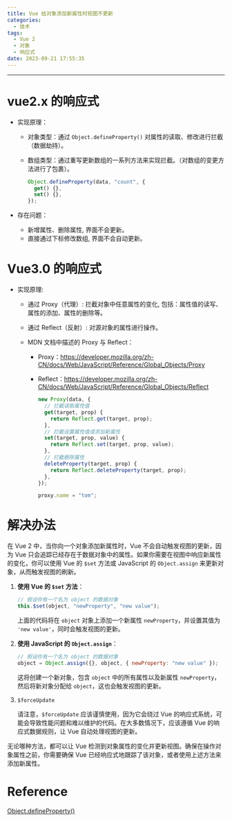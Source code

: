 ```yaml
---
title: Vue 给对象添加新属性时视图不更新
categories:
  - 技术
tags:
  - Vue 2
  - 对象
  - 响应式
date: 2023-09-21 17:55:35
---
```


---

# vue2.x 的响应式

- 实现原理：

  - 对象类型：通过 `Object.defineProperty()` 对属性的读取、修改进行拦截（数据劫持）。

  - 数组类型：通过重写更新数组的一系列方法来实现拦截。（对数组的变更方法进行了包裹）。

    ```js
    Object.defineProperty(data, "count", {
      get() {},
      set() {},
    });
    ```

- 存在问题：

  - 新增属性、删除属性, 界面不会更新。
  - 直接通过下标修改数组, 界面不会自动更新。

# Vue3.0 的响应式

- 实现原理:

  - 通过 Proxy（代理）: 拦截对象中任意属性的变化, 包括：属性值的读写、属性的添加、属性的删除等。

  - 通过 Reflect（反射）: 对源对象的属性进行操作。

  - MDN 文档中描述的 Proxy 与 Reflect：

    - Proxy：https://developer.mozilla.org/zh-CN/docs/Web/JavaScript/Reference/Global_Objects/Proxy

    - Reflect：https://developer.mozilla.org/zh-CN/docs/Web/JavaScript/Reference/Global_Objects/Reflect

      ```js
      new Proxy(data, {
        // 拦截读取属性值
        get(target, prop) {
          return Reflect.get(target, prop);
        },
        // 拦截设置属性值或添加新属性
        set(target, prop, value) {
          return Reflect.set(target, prop, value);
        },
        // 拦截删除属性
        deleteProperty(target, prop) {
          return Reflect.deleteProperty(target, prop);
        },
      });

      proxy.name = "tom";
      ```

# 解决办法

在 Vue 2 中，当你向一个对象添加新属性时，Vue 不会自动触发视图的更新，因为 Vue 只会追踪已经存在于数据对象中的属性。如果你需要在视图中响应新属性的变化，你可以使用 Vue 的 `$set` 方法或 JavaScript 的 `Object.assign` 来更新对象，从而触发视图的刷新。

<!-- more -->

1. **使用 Vue 的 `$set` 方法**：

   ```javascript
   // 假设你有一个名为 object 的数据对象
   this.$set(object, "newProperty", "new value");
   ```

   上面的代码将在 `object` 对象上添加一个新属性 `newProperty`，并设置其值为 `'new value'`，同时会触发视图的更新。

2. **使用 JavaScript 的 `Object.assign`**：

   ```javascript
   // 假设你有一个名为 object 的数据对象
   object = Object.assign({}, object, { newProperty: "new value" });
   ```

   这将创建一个新对象，包含 `object` 中的所有属性以及新属性 `newProperty`，然后将新对象分配给 `object`，这也会触发视图的更新。

3. `$forceUpdate`

   请注意，`$forceUpdate` 应该谨慎使用，因为它会绕过 Vue 的响应式系统，可能会导致性能问题和难以维护的代码。在大多数情况下，应该遵循 Vue 的响应式数据规则，让 Vue 自动处理视图的更新。

无论哪种方法，都可以让 Vue 检测到对象属性的变化并更新视图。确保在操作对象属性之前，你需要确保 Vue 已经响应式地跟踪了该对象，或者使用上述方法来添加新属性。

# Reference

[Object.defineProperty()](https://developer.mozilla.org/zh-CN/docs/Web/JavaScript/Reference/Global_Objects/Object/defineProperty)
